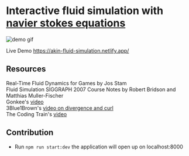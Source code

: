 # Interactive fluid simulation with [navier stokes equations](https://en.wikipedia.org/wiki/Navier%E2%80%93Stokes_equations)<br>

![demo gif](https://media.giphy.com/media/c0kUdZYohgy1PiwCEH/giphy.gif)

Live Demo https://akin-fluid-simulation.netlify.app/

## Resources<br>

Real-Time Fluid Dynamics for Games by Jos Stam <br>
Fluid Simulation SIGGRAPH 2007 Course Notes by Robert Bridson and Matthias Muller-Fischer<br>
Gonkee's [video](https://www.youtube.com/watch?v=qsYE1wMEMPA&t)<br>
3Blue1Brown's [video on divergence and curl](https://www.youtube.com/watch?v=rB83DpBJQsE&t)<br>
The Coding Train's [video](https://www.youtube.com/watch?v=alhpH6ECFvQ&t)<br>

## Contribution

- Run `npm run start:dev` the application will open up on localhost:8000
